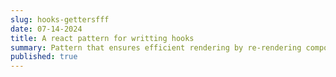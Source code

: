 ```yaml
---
slug: hooks-gettersfff
date: 07-14-2024
title: A react pattern for writting hooks
summary: Pattern that ensures efficient rendering by re-rendering components only when the specific state values they use change
published: true
---
```

